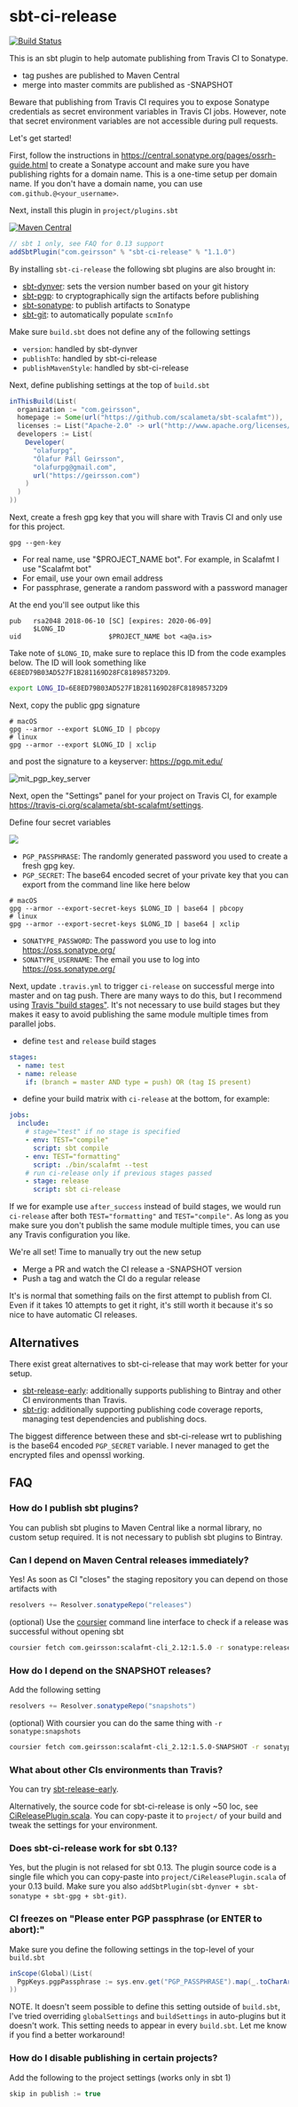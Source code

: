 # sbt-ci-release
[![Build Status](https://travis-ci.org/olafurpg/sbt-ci-release.svg?branch=master)](https://travis-ci.org/olafurpg/sbt-ci-release)

This is an sbt plugin to help automate publishing from Travis CI to Sonatype.

- tag pushes are published to Maven Central
- merge into master commits are published as -SNAPSHOT

Beware that publishing from Travis CI requires you to expose Sonatype
credentials as secret environment variables in Travis CI jobs. However, note
that secret environment variables are not accessible during pull requests.

Let's get started!

First, follow the instructions in
https://central.sonatype.org/pages/ossrh-guide.html to create a Sonatype account
and make sure you have publishing rights for a domain name.
This is a one-time setup per domain name.
If you don't have a domain name, you can use `com.github.@<your_username>`.

Next, install this plugin in `project/plugins.sbt`

[![Maven Central](https://maven-badges.herokuapp.com/maven-central/com.geirsson/sbt-ci-release/badge.svg)](https://maven-badges.herokuapp.com/maven-central/com.geirsson/sbt-ci-release)

```scala
// sbt 1 only, see FAQ for 0.13 support
addSbtPlugin("com.geirsson" % "sbt-ci-release" % "1.1.0")
```

By installing `sbt-ci-release` the following sbt plugins are also brought in:

- [sbt-dynver](https://github.com/dwijnand/sbt-dynver): sets the version number
  based on your git history
- [sbt-pgp](https://github.com/sbt/sbt-pgp): to cryptographically sign the
  artifacts before publishing
- [sbt-sonatype](https://github.com/xerial/sbt-sonatype): to publish artifacts
  to Sonatype
- [sbt-git](https://github.com/sbt/sbt-git): to automatically populate `scmInfo`

Make sure `build.sbt` does not define any of the following settings

- `version`: handled by sbt-dynver
- `publishTo`: handled by sbt-ci-release
- `publishMavenStyle`: handled by sbt-ci-release

Next, define publishing settings at the top of `build.sbt`

```scala
inThisBuild(List(
  organization := "com.geirsson",
  homepage := Some(url("https://github.com/scalameta/sbt-scalafmt")),
  licenses := List("Apache-2.0" -> url("http://www.apache.org/licenses/LICENSE-2.0")),
  developers := List(
    Developer(
      "olafurpg",
      "Ólafur Páll Geirsson",
      "olafurpg@gmail.com",
      url("https://geirsson.com")
    )
  )
))
```

Next, create a fresh gpg key that you will share with Travis CI and only use for
this project.

```
gpg --gen-key
```

- For real name, use "$PROJECT_NAME bot". For example, in Scalafmt I use
  "Scalafmt bot"
- For email, use your own email address
- For passphrase, generate a random password with a password manager

At the end you'll see output like this

```
pub   rsa2048 2018-06-10 [SC] [expires: 2020-06-09]
      $LONG_ID
uid                      $PROJECT_NAME bot <a@a.is>
```

Take note of `$LONG_ID`, make sure to replace this ID from the code
examples below. The ID will look something like
`6E8ED79B03AD527F1B281169D28FC818985732D9`.

```bash
export LONG_ID=6E8ED79B03AD527F1B281169D28FC818985732D9
```

Next, copy the public gpg signature

```
# macOS
gpg --armor --export $LONG_ID | pbcopy
# linux
gpg --armor --export $LONG_ID | xclip
```

and post the signature to a keyserver: https://pgp.mit.edu/

![mit_pgp_key_server](https://user-images.githubusercontent.com/1408093/41208114-b8c89dce-6d1f-11e8-9280-9ab2b70bb0d7.jpg)

Next, open the "Settings" panel for your project on Travis CI, for example
https://travis-ci.org/scalameta/sbt-scalafmt/settings.

Define four secret variables

![](https://user-images.githubusercontent.com/1408093/41207402-bbb3970a-6d15-11e8-8772-000cc194ee92.png)

- `PGP_PASSPHRASE`: The randomly generated password you used to create a fresh
  gpg key.
- `PGP_SECRET`: The base64 encoded secret of your private key that you can
  export from the command line like here below

```
# macOS
gpg --armor --export-secret-keys $LONG_ID | base64 | pbcopy
# linux
gpg --armor --export-secret-keys $LONG_ID | base64 | xclip
```

- `SONATYPE_PASSWORD`: The password you use to log into
  https://oss.sonatype.org/
- `SONATYPE_USERNAME`: The email you use to log into https://oss.sonatype.org/

Next, update `.travis.yml` to trigger `ci-release` on successful merge into
master and on tag push. There are many ways to do this, but I recommend using
[Travis "build stages"](https://docs.travis-ci.com/user/build-stages/).
It's not necessary to use build stages but they makes it easy to avoid
publishing the same module multiple times from parallel jobs.

- define `test` and `release` build stages

```yml
stages:
  - name: test
  - name: release
    if: (branch = master AND type = push) OR (tag IS present)
```

- define your build matrix with `ci-release` at the bottom, for example:

```yml
jobs:
  include:
    # stage="test" if no stage is specified
    - env: TEST="compile"
      script: sbt compile
    - env: TEST="formatting"
      script: ./bin/scalafmt --test
    # run ci-release only if previous stages passed
    - stage: release
      script: sbt ci-release
```

If we for example use `after_success` instead of build stages, we
would run `ci-release` after both `TEST="formatting"` and `TEST="compile"`. As
long as you make sure you don't publish the same module multiple times, you can
use any Travis configuration you like.

We're all set! Time to manually try out the new setup

- Merge a PR and watch the CI release a -SNAPSHOT version
- Push a tag and watch the CI do a regular release

It's is normal that something fails on the first attempt to publish from CI.
Even if it takes 10 attempts to get it right, it's still worth it because it's
so nice to have automatic CI releases.


## Alternatives

There exist great alternatives to sbt-ci-release that may work better for your setup.

- [sbt-release-early](https://github.com/scalacenter/sbt-release-early): additionally supports publishing to Bintray and
  other CI environments than Travis.
- [sbt-rig](https://github.com/Verizon/sbt-rig): additionally supporting publishing code
  coverage reports, managing test dependencies and publishing docs.
 
The biggest difference between these and sbt-ci-release wrt to publishing
is the base64 encoded `PGP_SECRET` variable.
I never managed to get the encrypted files and openssl working.
  
## FAQ

### How do I publish sbt plugins?

You can publish sbt plugins to Maven Central like a normal library, no custom setup required.
It is not necessary to publish sbt plugins to Bintray.

### Can I depend on Maven Central releases immediately?

Yes! As soon as CI "closes" the staging repository you can depend on those artifacts with

```scala
resolvers += Resolver.sonatypeRepo("releases")
```

(optional) Use the [coursier](https://github.com/coursier/coursier/#command-line) command line 
interface to check if a release was successful without opening sbt

```bash
coursier fetch com.geirsson:scalafmt-cli_2.12:1.5.0 -r sonatype:releases
```

### How do I depend on the SNAPSHOT releases?

Add the following setting

```scala
resolvers += Resolver.sonatypeRepo("snapshots")
```

(optional) With coursier you can do the same thing with `-r sonatype:snapshots`

```bash
coursier fetch com.geirsson:scalafmt-cli_2.12:1.5.0-SNAPSHOT -r sonatype:snapshots
```

### What about other CIs environments than Travis?

You can try [sbt-release-early](https://github.com/scalacenter/sbt-release-early).

Alternatively, the source code for sbt-ci-release is only ~50 loc, see
[CiReleasePlugin.scala](https://github.com/olafurpg/sbt-ci-release/blob/master/plugin/src/main/scala/com/geirsson/CiReleasePlugin.scala).
You can copy-paste it to `project/` of your build and tweak the settings for your
environment.

### Does sbt-ci-release work for sbt 0.13?

Yes, but the plugin is not relased for sbt 0.13.
The plugin source code is a single file which you can copy-paste into `project/CiReleasePlugin.scala`
of your 0.13 build.
Make sure you also `addSbtPlugin(sbt-dynver + sbt-sonatype + sbt-gpg + sbt-git)`.

### CI freezes on "Please enter PGP passphrase (or ENTER to abort):"

Make sure you define the following settings in the top-level of your `build.sbt`
```scala
inScope(Global)(List(
  PgpKeys.pgpPassphrase := sys.env.get("PGP_PASSPHRASE").map(_.toCharArray())
))
```
NOTE. It doesn't seem possible to define this setting outside of `build.sbt`, I've tried 
overriding `globalSettings` and `buildSettings` in auto-plugins but it doesn't work.
This setting needs to appear in every `build.sbt`.
Let me know if you find a better workaround!

### How do I disable publishing in certain projects?

Add the following to the project settings (works only in sbt 1)

```scala
skip in publish := true
```
